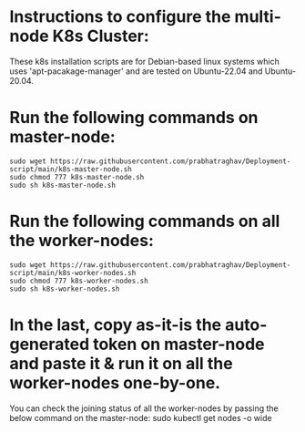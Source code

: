 # Instructions to configure the multi-node K8s Cluster:
These k8s installation scripts are for Debian-based linux systems which uses 'apt-pacakage-manager' and are tested on Ubuntu-22.04 and Ubuntu-20.04.

# Run the following commands on master-node:
    sudo wget https://raw.githubusercontent.com/prabhatraghav/Deployment-script/main/k8s-master-node.sh
    sudo chmod 777 k8s-master-node.sh
    sudo sh k8s-master-node.sh


# Run the following commands on all the worker-nodes:
    sudo wget https://raw.githubusercontent.com/prabhatraghav/Deployment-script/main/k8s-worker-nodes.sh
    sudo chmod 777 k8s-worker-nodes.sh
    sudo sh k8s-worker-nodes.sh


# In the last, copy as-it-is the auto-generated token on master-node and paste it & run it on all the worker-nodes one-by-one.
You can check the joining status of all the worker-nodes by passing the below command on the master-node:
    sudo kubectl get nodes -o wide
